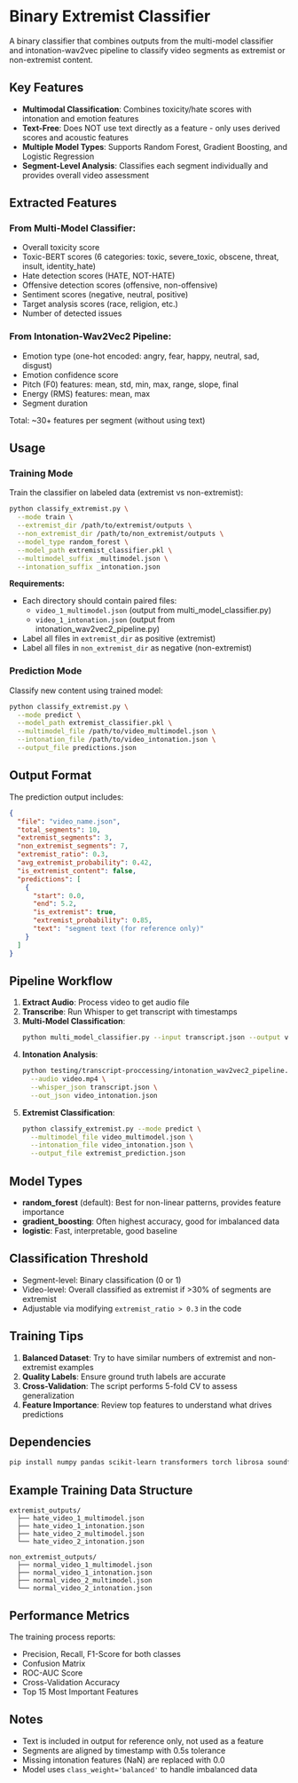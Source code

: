 # Binary Extremist Classifier

A binary classifier that combines outputs from the multi-model classifier and intonation-wav2vec pipeline to classify video segments as extremist or non-extremist content.

## Key Features

- **Multimodal Classification**: Combines toxicity/hate scores with intonation and emotion features
- **Text-Free**: Does NOT use text directly as a feature - only uses derived scores and acoustic features
- **Multiple Model Types**: Supports Random Forest, Gradient Boosting, and Logistic Regression
- **Segment-Level Analysis**: Classifies each segment individually and provides overall video assessment

## Extracted Features

### From Multi-Model Classifier:
- Overall toxicity score
- Toxic-BERT scores (6 categories: toxic, severe_toxic, obscene, threat, insult, identity_hate)
- Hate detection scores (HATE, NOT-HATE)
- Offensive detection scores (offensive, non-offensive)
- Sentiment scores (negative, neutral, positive)
- Target analysis scores (race, religion, etc.)
- Number of detected issues

### From Intonation-Wav2Vec2 Pipeline:
- Emotion type (one-hot encoded: angry, fear, happy, neutral, sad, disgust)
- Emotion confidence score
- Pitch (F0) features: mean, std, min, max, range, slope, final
- Energy (RMS) features: mean, max
- Segment duration

Total: ~30+ features per segment (without using text)

## Usage

### Training Mode

Train the classifier on labeled data (extremist vs non-extremist):

```bash
python classify_extremist.py \
  --mode train \
  --extremist_dir /path/to/extremist/outputs \
  --non_extremist_dir /path/to/non_extremist/outputs \
  --model_type random_forest \
  --model_path extremist_classifier.pkl \
  --multimodel_suffix _multimodel.json \
  --intonation_suffix _intonation.json
```

**Requirements:**
- Each directory should contain paired files:
  - `video_1_multimodel.json` (output from multi_model_classifier.py)
  - `video_1_intonation.json` (output from intonation_wav2vec2_pipeline.py)
- Label all files in `extremist_dir` as positive (extremist)
- Label all files in `non_extremist_dir` as negative (non-extremist)

### Prediction Mode

Classify new content using trained model:

```bash
python classify_extremist.py \
  --mode predict \
  --model_path extremist_classifier.pkl \
  --multimodel_file /path/to/video_multimodel.json \
  --intonation_file /path/to/video_intonation.json \
  --output_file predictions.json
```

## Output Format

The prediction output includes:

```json
{
  "file": "video_name.json",
  "total_segments": 10,
  "extremist_segments": 3,
  "non_extremist_segments": 7,
  "extremist_ratio": 0.3,
  "avg_extremist_probability": 0.42,
  "is_extremist_content": false,
  "predictions": [
    {
      "start": 0.0,
      "end": 5.2,
      "is_extremist": true,
      "extremist_probability": 0.85,
      "text": "segment text (for reference only)"
    }
  ]
}
```

## Pipeline Workflow

1. **Extract Audio**: Process video to get audio file
2. **Transcribe**: Run Whisper to get transcript with timestamps
3. **Multi-Model Classification**: 
   ```bash
   python multi_model_classifier.py --input transcript.json --output video_multimodel.json
   ```
4. **Intonation Analysis**:
   ```bash
   python testing/transcript-proccessing/intonation_wav2vec2_pipeline.py \
     --audio video.mp4 \
     --whisper_json transcript.json \
     --out_json video_intonation.json
   ```
5. **Extremist Classification**:
   ```bash
   python classify_extremist.py --mode predict \
     --multimodel_file video_multimodel.json \
     --intonation_file video_intonation.json \
     --output_file extremist_prediction.json
   ```

## Model Types

- **random_forest** (default): Best for non-linear patterns, provides feature importance
- **gradient_boosting**: Often highest accuracy, good for imbalanced data
- **logistic**: Fast, interpretable, good baseline

## Classification Threshold

- Segment-level: Binary classification (0 or 1)
- Video-level: Overall classified as extremist if >30% of segments are extremist
- Adjustable via modifying `extremist_ratio > 0.3` in the code

## Training Tips

1. **Balanced Dataset**: Try to have similar numbers of extremist and non-extremist examples
2. **Quality Labels**: Ensure ground truth labels are accurate
3. **Cross-Validation**: The script performs 5-fold CV to assess generalization
4. **Feature Importance**: Review top features to understand what drives predictions

## Dependencies

```bash
pip install numpy pandas scikit-learn transformers torch librosa soundfile
```

## Example Training Data Structure

```
extremist_outputs/
  ├── hate_video_1_multimodel.json
  ├── hate_video_1_intonation.json
  ├── hate_video_2_multimodel.json
  └── hate_video_2_intonation.json

non_extremist_outputs/
  ├── normal_video_1_multimodel.json
  ├── normal_video_1_intonation.json
  ├── normal_video_2_multimodel.json
  └── normal_video_2_intonation.json
```

## Performance Metrics

The training process reports:
- Precision, Recall, F1-Score for both classes
- Confusion Matrix
- ROC-AUC Score
- Cross-Validation Accuracy
- Top 15 Most Important Features

## Notes

- Text is included in output for reference only, not used as a feature
- Segments are aligned by timestamp with 0.5s tolerance
- Missing intonation features (NaN) are replaced with 0.0
- Model uses `class_weight='balanced'` to handle imbalanced data

